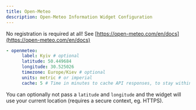 ```yaml
---
title: Open-Meteo
description: Open-Meteo Information Widget Configuration
---
```


No registration is required at all! See [https://open-meteo.com/en/docs](https://open-meteo.com/en/docs)

```yaml
- openmeteo:
      label: Kyiv # optional
      latitude: 50.449684
      longitude: 30.525026
      timezone: Europe/Kiev # optional
      units: metric # or imperial
      cache: 5 # Time in minutes to cache API responses, to stay within limits
```

You can optionally not pass a `latitude` and `longitude` and the widget will use your current location (requires a secure context, eg. HTTPS).
